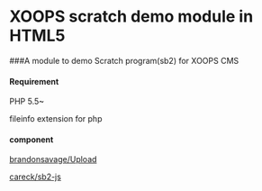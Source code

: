 # XOOPS scratch demo module in HTML5
###A module to demo Scratch program(sb2) for XOOPS CMS

#### Requirement

PHP 5.5~

fileinfo extension for php

#### component

[brandonsavage/Upload](https://github.com/brandonsavage/Upload)

[careck/sb2-js](https://github.com/careck/sb2-js)

